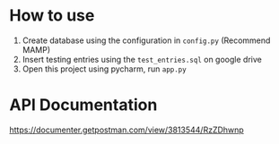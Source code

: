 # How to use
1. Create database using the configuration in `config.py` (Recommend MAMP)
2. Insert testing entries using the `test_entries.sql` on google drive
3. Open this project using pycharm, run `app.py`

# API Documentation
https://documenter.getpostman.com/view/3813544/RzZDhwnp
